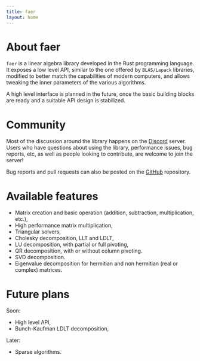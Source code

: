 ```yaml
---
title: faer
layout: home
---
```


# About faer

`faer` is a linear algebra library developed in the Rust programming
language. It exposes a low level API, similar to the one offered by
`BLAS/Lapack` libraries, modified to better match the capabilities of modern
computers, and allows tweaking the inner parameters of the various algorithms.

A high level interface is planned in the future, once the basic building blocks
are ready and a suitable API design is stabilized.

# Community

Most of the discussion around the library happens on the [Discord][discord] server.
Users who have questions about using the library, performance issues, bug reports, etc,
as well as people looking to contribute, are welcome to join the server!

Bug reports and pull requests can also be posted on the [GitHub][github] repository.

# Available features

- Matrix creation and basic operation (addition, subtraction, multiplication, etc.),
- High performance matrix multiplication,
- Triangular solvers,
- Cholesky decomposition, LLT and LDLT,
- LU decomposition, with partial or full pivoting,
- QR decomposition, with or without column pivoting.
- SVD decomposition.
- Eigenvalue decomposition for hermitian and non hermitian (real or complex)
  matrices.

# Future plans

Soon:
- High level API,
- Bunch-Kaufman LDLT decomposition,

Later:
- Sparse algorithms.

[discord]: https://discord.gg/Ak5jDsAFVZ
[github]: https://github.com/sarah-ek/faer-rs
